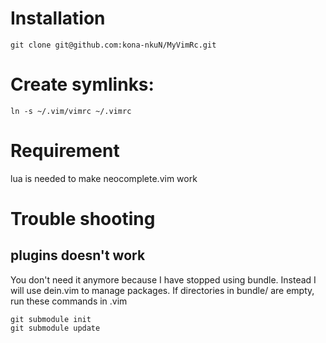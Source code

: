 # Installation

    git clone git@github.com:kona-nkuN/MyVimRc.git

# Create symlinks:

    ln -s ~/.vim/vimrc ~/.vimrc
# Requirement

lua is needed to make neocomplete.vim work

# Trouble shooting

## plugins doesn't work 
You don't need it anymore because I have stopped using bundle. Instead I will use dein.vim to manage packages. 
If directories in bundle/ are empty, run these commands in .vim

    git submodule init
    git submodule update

